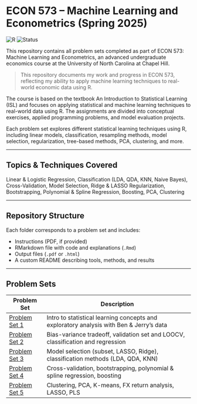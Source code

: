 # ECON 573 – Machine Learning and Econometrics (Spring 2025)

![R](https://img.shields.io/badge/Language-R-blue)
![Status](https://img.shields.io/badge/Complete-Yes-brightgreen)

This repository contains all problem sets completed as part of ECON 573: Machine Learning and Econometrics, an advanced undergraduate economics course at the University of North Carolina at Chapel Hill.

> This repository documents my work and progress in ECON 573, reflecting my ability to apply machine learning techniques to real-world economic data using R.

The course is based on the textbook An Introduction to Statistical Learning (ISL) and focuses on applying statistical and machine learning techniques to real-world data using R. The assignments are divided into conceptual exercises, applied programming problems, and model evaluation projects.

Each problem set explores different statistical learning techniques using R, including linear models, classification, resampling methods, model selection, regularization, tree-based methods, PCA, clustering, and more.

---
## Topics & Techniques Covered

Linear & Logistic Regression, Classification (LDA, QDA, KNN, Naive Bayes), Cross-Validation, Model Selection, Ridge & LASSO Regularization, Bootstrapping, Polynomial & Spline Regression, Boosting, PCA, Clustering

---

## Repository Structure

Each folder corresponds to a problem set and includes:

- Instructions (PDF, if provided)  
- RMarkdown file with code and explanations (`.Rmd`)  
- Output files (`.pdf` or `.html`)  
- A custom README describing tools, methods, and results

---

## Problem Sets

| Problem Set | Description |
|-------------|-------------|
| [Problem Set 1](./ps1) | Intro to statistical learning concepts and exploratory analysis with Ben & Jerry’s data |
| [Problem Set 2](./ps2) | Bias-variance tradeoff, validation set and LOOCV, classification and regression |
| [Problem Set 3](./ps3) | Model selection (subset, LASSO, Ridge), classification methods (LDA, QDA, KNN) |
| [Problem Set 4](./ps4) | Cross-validation, bootstrapping, polynomial & spline regression, boosting |
| [Problem Set 5](./ps5) | Clustering, PCA, K-means, FX return analysis, LASSO, PLS |
